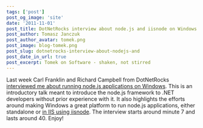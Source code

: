 ```yaml
---
tags: ['post']
post_og_image: 'site'
date: '2011-11-01'  
post_title: DotNetRocks interview about node.js and iisnode on Windows
post_author: Tomasz Janczuk
post_author_avatar: tomek.png
post_image: blog-tomek.png
post_slug: dotnetrocks-interview-about-nodejs-and
post_date_in_url: true
post_excerpt: Tomek on Software - shaken, not stirred
---
```





Last week Carl Franklin and Richard Campbell from DotNetRocks [interviewed me about running node.js applications on Windows](http://www.dotnetrocks.com/default.aspx?showNum=711). This is an introductory talk meant to introduce the node.js framework to .NET developers without prior experience with it. It also highlights the efforts around making Windows a great platform to run node.js applications, either standalone or [in IIS using iisnode](https://github.com/tjanczuk/iisnode). The interview starts around minute 7 and lasts around 40. Enjoy!  